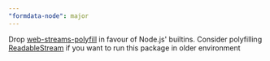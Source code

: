 ```yaml
---
"formdata-node": major
---
```


Drop [web-streams-polyfill](https://github.com/MattiasBuelens/web-streams-polyfill) in favour of Node.js' builtins. Consider polyfilling [ReadableStream](https://developer.mozilla.org/en-US/docs/Web/API/ReadableStream) if you want to run this package in older environment
